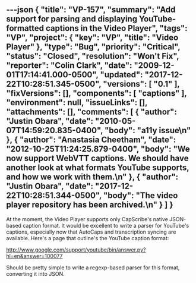 ---json
{
  "title": "VP-157",
  "summary": "Add support for parsing and displaying YouTube-formatted captions in the Video Player",
  "tags": "VP",
  "project": {
    "key": "VP",
    "title": "Video Player"
  },
  "type": "Bug",
  "priority": "Critical",
  "status": "Closed",
  "resolution": "Won't Fix",
  "reporter": "Colin Clark",
  "date": "2009-12-01T17:14:41.000-0500",
  "updated": "2017-12-22T10:28:51.345-0500",
  "versions": [
    "0.1"
  ],
  "fixVersions": [],
  "components": [
    "captions"
  ],
  "environment": null,
  "issueLinks": [],
  "attachments": [],
  "comments": [
    {
      "author": "Justin Obara",
      "date": "2010-05-07T14:59:20.835-0400",
      "body": "a11y issue\n"
    },
    {
      "author": "Anastasia Cheetham",
      "date": "2012-10-25T11:24:25.879-0400",
      "body": "We now support WebVTT captions. We should have another look at what formats YouTube supports, and how we work with them.\n"
    },
    {
      "author": "Justin Obara",
      "date": "2017-12-22T10:28:51.344-0500",
      "body": "The video player repository has been archived.\n"
    }
  ]
}
---
At the moment, the Video Player supports only CapScribe's native JSON-based caption format. It would be excellent to write a parser for YouTube's captions, especially now that AutoCaps and transcription syncing are available. Here's a page that outline's the YouTube caption format:

<http://www.google.com/support/youtube/bin/answer.py?hl=en&answer=100077>

Should be pretty simple to write a regexp-based parser for this format, converting it into JSON.

        